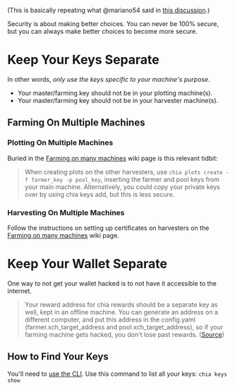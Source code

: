 (This is basically repeating what @mariano54 said in [this discussion](https://github.com/Chia-Network/chia-blockchain/discussions/1116#discussioncomment-420398).)

Security is about making better choices. You can never be 100% secure, but you can always make better choices to become more secure.

# Keep Your Keys Separate

In other words, _only use the keys specific to your machine's purpose_. 
* Your master/farming key should not be in your plotting machine(s). 
* Your master/farming key should not be in your harvester machine(s).

## Farming On Multiple Machines

### Plotting On Multiple Machines
Buried in the [Farming on many machines](https://github.com/Chia-Network/chia-blockchain/wiki/Farming-on-many-machines) wiki page is this relevant tidbit:
> When creating plots on the other harvesters, use `chia plots create -f farmer_key -p pool_key`, inserting the farmer and pool keys from your main machine. Alternatively, you could copy your private keys over by using chia keys add, but this is less secure.

### Harvesting On Multiple Machines
Follow the instructions on setting up certificates on harvesters on the [Farming on many machines](https://github.com/Chia-Network/chia-blockchain/wiki/Farming-on-many-machines) wiki page.

# Keep Your Wallet Separate

One way to not get your wallet hacked is to not have it accessible to the internet. 

> Your reward address for chia rewards should be a separate key as well, kept in an offline machine. You can generate an address on a different computer, and put this address in the config.yaml (farmer.xch_target_address and pool.xch_target_address), so if your farming machine gets hacked, you don't lose past rewards. ([Source](https://github.com/Chia-Network/chia-blockchain/discussions/1116#discussioncomment-420398))

## How to Find Your Keys
You'll need to [use the CLI](https://github.com/Chia-Network/chia-blockchain/wiki/CLI-Commands-Reference). Use this command to list all your keys: `chia keys show`